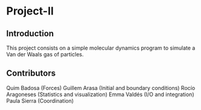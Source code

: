 # Project-II

## Introduction
This project consists on a simple molecular dynamics program to simulate a Van der Waals gas of particles. 

## Contributors

Quim Badosa (Forces)
Guillem Arasa (Initial and boundary conditions)
Rocío Aragoneses  (Statistics and visualization)
Emma Valdés       (I/O and integration)
Paula Sierra     (Coordination)
